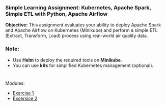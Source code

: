 ### Simple Learning Assignment: Kubernetes, Apache Spark, Simple ETL with Python, Apache Airflow

**Objective:**
This assignment evaluates your ability to deploy Apache Spark and Apache Airflow on Kubernetes (Minikube) and perform a simple ETL (Extract, Transform, Load) process using real-world air quality data.

### Note:
- Use **Helm** to deploy the required tools on **Minikube**.
- You can use **k9s** for simplified Kubernetes management (optional).

#
Modules:
- [Exercise 1](Exercise-1.md)
- [Excersice 2](Exercise-2.md)

